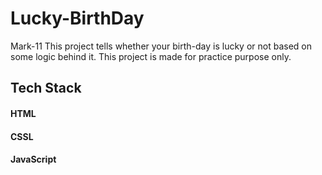 # Lucky-BirthDay
Mark-11
This project tells whether your birth-day is lucky or not  based on some logic behind it.
This project is made for practice purpose only.


<h2>Tech Stack</h2>
<h4>HTML</h4>
<h4>CSSL</h4>
<h4>JavaScript</h4>
